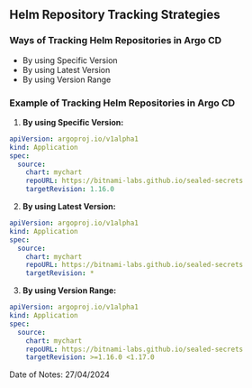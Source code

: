## Helm Repository Tracking Strategies

### Ways of Tracking Helm Repositories in Argo CD

- By using Specific Version
- By using Latest Version
- By using Version Range

### Example of Tracking Helm Repositories in Argo CD

1. **By using Specific Version:**

```yaml
apiVersion: argoproj.io/v1alpha1
kind: Application
spec:
  source:
    chart: mychart
    repoURL: https://bitnami-labs.github.io/sealed-secrets
    targetRevision: 1.16.0
```

2. **By using Latest Version:**

```yaml
apiVersion: argoproj.io/v1alpha1
kind: Application
spec:
  source:
    chart: mychart
    repoURL: https://bitnami-labs.github.io/sealed-secrets
    targetRevision: *
```

3. **By using Version Range:**

```yaml
apiVersion: argoproj.io/v1alpha1
kind: Application
spec:
  source:
    chart: mychart
    repoURL: https://bitnami-labs.github.io/sealed-secrets
    targetRevision: >=1.16.0 <1.17.0
```

Date of Notes: 27/04/2024